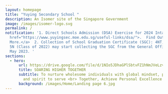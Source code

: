 ```yaml
---
layout: homepage
title: "Yuying Secondary School "
description: An Isomer site of the Singapore Government
image: /images/isomer-logo.svg
permalink: /
notification: '1. Direct Schools Admission (DSA) Exercise for 2024 Intake <a
  href="https://www.yuyingsec.moe.edu.sg/useful-links/dsa/">.  Find Out
  More.</a>  2. Collection of School Graduation Certificate (SGC): 4NT, 4EXP &
  5N (Class of 2022) may start collecting the SGC from the General Office from 2
  May 2023. '
sections:
  - hero:
      url: https://drive.google.com/file/d/1NIo5JDhaGPlSbtvFZ1hNmJVeLzvrqsmo/view?usp=share_link
      title: SOARING HIGHER TOGETHER
      subtitle: To nurture wholesome individuals with global mindset, passion to learn
        and spirit to serve <br> Together, Achieve Personal Excellence
      background: /images/Home/Landing page 6.jpg
---
```

